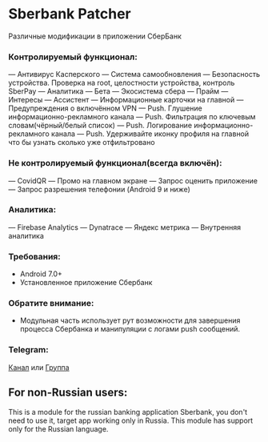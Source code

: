 # Sberbank Patcher
Различные модификации в приложении СберБанк

### Контролируемый функционал:
— Антивирус Касперского
— Система самообновления
— Безопасность устройства. Проверка на root, целостности устройства, контроль SberPay
— Аналитика
— Бета
— Экосистема сбера
— Прайм
— Интересы
— Ассистент
— Информационные карточки на главной
— Предупреждения о включённом VPN
— Push. Глушение информационно-рекламного канала
— Push. Фильтрация по ключевым словам(чёрный/белый список)
— Push. Логирование информационно-рекламного канала
— Push. Удерживайте иконку профиля на главной что бы узнать сколько уже отфильтровано

### Не контролируемый функционал(всегда включён):
— CovidQR
— Промо на главном экране
— Запрос оценить приложение
— Запрос разрешения телефонии (Android 9 и ниже)

### Аналитика:
— Firebase Analytics
— Dynatrace
— Яндекс метрика
— Внутренняя аналитика

### Требования:
- Android 7.0+
- Установленное приложение Сбербанк

### Обратите внимание:
- Модульная часть использует рут возможности для завершения процесса Сбербанка и манипуляции с логами push сообщений.

### Telegram:
[Канал](https://t.me/+TfQezz2RmU9ytDvd) или [Группа](https://t.me/+R3l9_pG2ZeTca7rs)

## For non-Russian users:
This is a module for the russian banking application Sberbank, you don't need to use it, target app working only in Russia. This module has support only for the Russian language.
